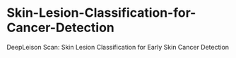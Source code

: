 # Skin-Lesion-Classification-for-Cancer-Detection
DeepLeison Scan: Skin Lesion Classification for Early Skin Cancer Detection
